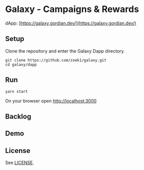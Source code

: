 # Galaxy - Campaigns & Rewards


dApp: [https://galaxy.gordian.dev/](https://galaxy.gordian.dev/)

## Setup

Clone the repository and enter the Galaxy Dapp directory.

```
git clone https://github.com/zoek1/galaxy.git
cd galaxy/dapp
```

## Run

```
yarn start
```

On your browser open [http://localhost:3000](http://localhost:3000)


## Backlog

## Demo


## License

See [LICENSE](LICENSE).
